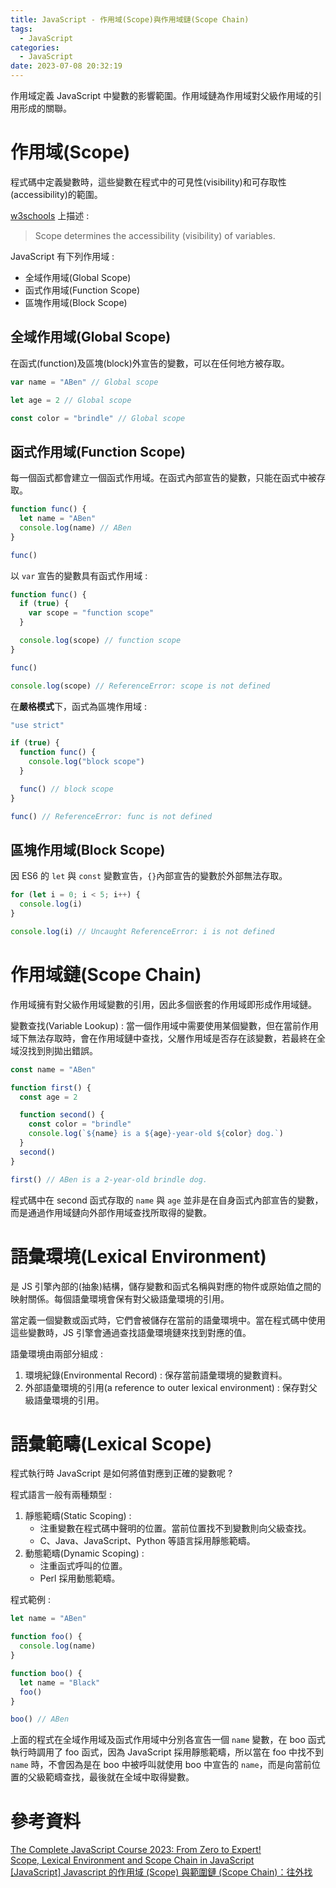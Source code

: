 ```yaml
---
title: JavaScript - 作用域(Scope)與作用域鏈(Scope Chain)
tags:
  - JavaScript
categories:
  - JavaScript
date: 2023-07-08 20:32:19
---
```


作用域定義 JavaScript 中變數的影響範圍。作用域鏈為作用域對父級作用域的引用形成的關聯。

<!-- more -->

# 作用域(Scope)

程式碼中定義變數時，這些變數在程式中的可見性(visibility)和可存取性(accessibility)的範圍。

[w3schools][1] 上描述 :

> Scope determines the accessibility (visibility) of variables.

JavaScript 有下列作用域 :

- 全域作用域(Global Scope)
- 函式作用域(Function Scope)
- 區塊作用域(Block Scope)

## 全域作用域(Global Scope)

在函式(function)及區塊(block)外宣告的變數，可以在任何地方被存取。

```js
var name = "ABen" // Global scope

let age = 2 // Global scope

const color = "brindle" // Global scope
```

## 函式作用域(Function Scope)

每一個函式都會建立一個函式作用域。在函式內部宣告的變數，只能在函式中被存取。

```js
function func() {
  let name = "ABen"
  console.log(name) // ABen
}

func()
```

以 `var` 宣告的變數具有函式作用域 :

```js
function func() {
  if (true) {
    var scope = "function scope"
  }

  console.log(scope) // function scope
}

func()

console.log(scope) // ReferenceError: scope is not defined
```

在**嚴格模式**下，函式為區塊作用域 :

```js
"use strict"

if (true) {
  function func() {
    console.log("block scope")
  }

  func() // block scope
}

func() // ReferenceError: func is not defined
```

## 區塊作用域(Block Scope)

因 ES6 的 `let` 與 `const` 變數宣告，`{}`內部宣告的變數於外部無法存取。

```js
for (let i = 0; i < 5; i++) {
  console.log(i)
}

console.log(i) // Uncaught ReferenceError: i is not defined
```

# 作用域鏈(Scope Chain)

作用域擁有對父級作用域變數的引用，因此多個嵌套的作用域即形成作用域鏈。

變數查找(Variable Lookup) : 當一個作用域中需要使用某個變數，但在當前作用域下無法存取時，會在作用域鏈中查找，父層作用域是否存在該變數，若最終在全域沒找到則拋出錯誤。

```js
const name = "ABen"

function first() {
  const age = 2

  function second() {
    const color = "brindle"
    console.log(`${name} is a ${age}-year-old ${color} dog.`)
  }
  second()
}

first() // ABen is a 2-year-old brindle dog.
```

程式碼中在 second 函式存取的 `name` 與 `age` 並非是在自身函式內部宣告的變數，而是通過作用域鏈向外部作用域查找所取得的變數。

# 語彙環境(Lexical Environment)

是 JS 引擎內部的(抽象)結構，儲存變數和函式名稱與對應的物件或原始值之間的映射關係。每個語彙環境會保有對父級語彙環境的引用。

當定義一個變數或函式時，它們會被儲存在當前的語彙環境中。當在程式碼中使用這些變數時，JS 引擎會通過查找語彙環境鏈來找到對應的值。

語彙環境由兩部分組成 :

1. 環境紀錄(Environmental Record) : 保存當前語彙環境的變數資料。
2. 外部語彙環境的引用(a reference to outer lexical environment) : 保存對父級語彙環境的引用。

# 語彙範疇(Lexical Scope)

程式執行時 JavaScript 是如何將值對應到正確的變數呢 ?

程式語言一般有兩種類型 :

1. 靜態範疇(Static Scoping) :
   - 注重變數在程式碼中聲明的位置。當前位置找不到變數則向父級查找。
   - C、Java、JavaScript、Python 等語言採用靜態範疇。
2. 動態範疇(Dynamic Scoping) :
   - 注重函式呼叫的位置。
   - Perl 採用動態範疇。

程式範例 :

```js
let name = "ABen"

function foo() {
  console.log(name)
}

function boo() {
  let name = "Black"
  foo()
}

boo() // ABen
```

上面的程式在全域作用域及函式作用域中分別各宣告一個 `name` 變數，在 boo 函式執行時調用了 foo 函式，因為 JavaScript 採用靜態範疇，所以當在 foo 中找不到 `name` 時，不會因為是在 boo 中被呼叫就使用 boo 中宣告的 `name`，而是向當前位置的父級範疇查找，最後就在全域中取得變數。

# 參考資料

[The Complete JavaScript Course 2023: From Zero to Expert!][2]  
[Scope, Lexical Environment and Scope Chain in JavaScript][3]  
[[JavaScript] Javascript 的作用域 (Scope) 與範圍鏈 (Scope Chain)：往外找][4]

[1]: https://www.w3schools.com/js/js_scope.asp
[2]: https://www.udemy.com/course/the-complete-javascript-course/
[3]: https://medium.com/@anilakgunes/scope-lexical-environment-and-scope-chain-in-javascript-559aadb7dca8
[4]: https://medium.com/itsems-frontend/javascript-scope-and-scope-chain-ca17a1068c96
